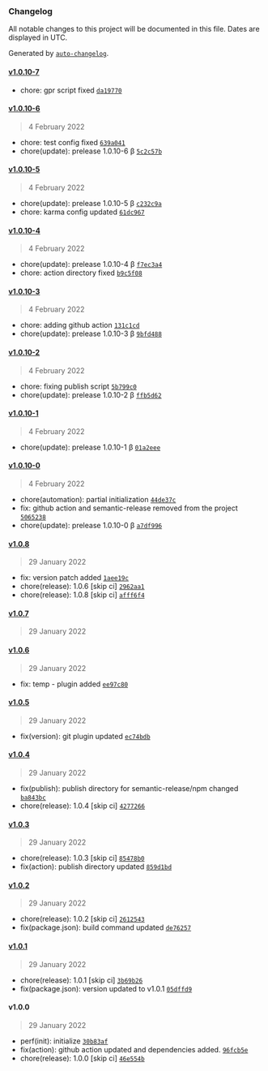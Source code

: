 ### Changelog

All notable changes to this project will be documented in this file. Dates are displayed in UTC.

Generated by [`auto-changelog`](https://github.com/CookPete/auto-changelog).

#### [v1.0.10-7](https://github.com/MSubhan01/ngx-clamp/compare/v1.0.10-6...v1.0.10-7)

- chore: gpr script fixed [`da19770`](https://github.com/MSubhan01/ngx-clamp/commit/da19770ef75bb8e0b478e3b2503a39080342879f)

#### [v1.0.10-6](https://github.com/MSubhan01/ngx-clamp/compare/v1.0.10-5...v1.0.10-6)

> 4 February 2022

- chore: test config fixed [`639a041`](https://github.com/MSubhan01/ngx-clamp/commit/639a041b6bfde74607d96c29765f0dc97ca23b74)
- chore(update): prelease 1.0.10-6 β [`5c2c57b`](https://github.com/MSubhan01/ngx-clamp/commit/5c2c57b5e4ce5fb19a083623044bb8329386c96e)

#### [v1.0.10-5](https://github.com/MSubhan01/ngx-clamp/compare/v1.0.10-4...v1.0.10-5)

> 4 February 2022

- chore(update): prelease 1.0.10-5 β [`c232c9a`](https://github.com/MSubhan01/ngx-clamp/commit/c232c9ab4dc1b8b805f462ae3c3bcc5c81fbe019)
- chore: karma config updated [`61dc967`](https://github.com/MSubhan01/ngx-clamp/commit/61dc9671a45b496a1a79d89fe858cc97ac6bd0a1)

#### [v1.0.10-4](https://github.com/MSubhan01/ngx-clamp/compare/v1.0.10-3...v1.0.10-4)

> 4 February 2022

- chore(update): prelease 1.0.10-4 β [`f7ec3a4`](https://github.com/MSubhan01/ngx-clamp/commit/f7ec3a43e82cc7199e0b78d8caafba37641408a6)
- chore: action directory fixed [`b9c5f08`](https://github.com/MSubhan01/ngx-clamp/commit/b9c5f08333c7ee04fa78e669e6f9f7e84a416a6f)

#### [v1.0.10-3](https://github.com/MSubhan01/ngx-clamp/compare/v1.0.10-2...v1.0.10-3)

> 4 February 2022

- chore: adding github action [`131c1cd`](https://github.com/MSubhan01/ngx-clamp/commit/131c1cdb7c77852e33aa27fbe4d391212fec1101)
- chore(update): prelease 1.0.10-3 β [`9bfd488`](https://github.com/MSubhan01/ngx-clamp/commit/9bfd48846ebfd941d26b9e224eb7a6893f4b4ef7)

#### [v1.0.10-2](https://github.com/MSubhan01/ngx-clamp/compare/v1.0.10-1...v1.0.10-2)

> 4 February 2022

- chore: fixing publish script [`5b799c0`](https://github.com/MSubhan01/ngx-clamp/commit/5b799c0a323b4e40ac823c6175a6bef10ead02d9)
- chore(update): prelease 1.0.10-2 β [`ffb5d62`](https://github.com/MSubhan01/ngx-clamp/commit/ffb5d622b51c79ee37c05cabcb6fa02019a5cbfb)

#### [v1.0.10-1](https://github.com/MSubhan01/ngx-clamp/compare/v1.0.10-0...v1.0.10-1)

> 4 February 2022

- chore(update): prelease 1.0.10-1 β [`01a2eee`](https://github.com/MSubhan01/ngx-clamp/commit/01a2eee40e84d9770680f729d241c33e8844eb6b)

#### [v1.0.10-0](https://github.com/MSubhan01/ngx-clamp/compare/v1.0.8...v1.0.10-0)

> 4 February 2022

- chore(automation): partial initialization [`44de37c`](https://github.com/MSubhan01/ngx-clamp/commit/44de37c00c558fcc2adca1292cf03546a49ece11)
- fix: github action and semantic-release removed from the project [`5065238`](https://github.com/MSubhan01/ngx-clamp/commit/5065238b64b470afd870080cd1b3bbd203946abd)
- chore(update): prelease 1.0.10-0 β [`a7df996`](https://github.com/MSubhan01/ngx-clamp/commit/a7df996819412e01a792d156d3443cab3ecca2aa)

#### [v1.0.8](https://github.com/MSubhan01/ngx-clamp/compare/v1.0.7...v1.0.8)

> 29 January 2022

- fix: version patch added [`1aee19c`](https://github.com/MSubhan01/ngx-clamp/commit/1aee19c9d35c6b7a6fbe3676487f4c63a595c78a)
- chore(release): 1.0.6 [skip ci] [`2962aa1`](https://github.com/MSubhan01/ngx-clamp/commit/2962aa1d2eb8c74943f177b3e109859dd8888c14)
- chore(release): 1.0.8 [skip ci] [`afff6f4`](https://github.com/MSubhan01/ngx-clamp/commit/afff6f48eee000a868333541f44a570352f31606)

#### [v1.0.7](https://github.com/MSubhan01/ngx-clamp/compare/v1.0.6...v1.0.7)

> 29 January 2022

#### [v1.0.6](https://github.com/MSubhan01/ngx-clamp/compare/v1.0.5...v1.0.6)

> 29 January 2022

- fix: temp - plugin added [`ee97c80`](https://github.com/MSubhan01/ngx-clamp/commit/ee97c807c9e3d7d79a6fa42dc9822b8572efef37)

#### [v1.0.5](https://github.com/MSubhan01/ngx-clamp/compare/v1.0.4...v1.0.5)

> 29 January 2022

- fix(version): git plugin updated [`ec74bdb`](https://github.com/MSubhan01/ngx-clamp/commit/ec74bdbfab747b6886a8f59a112f2e5e53865ffb)

#### [v1.0.4](https://github.com/MSubhan01/ngx-clamp/compare/v1.0.3...v1.0.4)

> 29 January 2022

- fix(publish): publish directory for semantic-release/npm changed [`ba843bc`](https://github.com/MSubhan01/ngx-clamp/commit/ba843bc94dc281e4e8c95a0a79e089d2143c124d)
- chore(release): 1.0.4 [skip ci] [`4277266`](https://github.com/MSubhan01/ngx-clamp/commit/427726670b0227e9952d6486c6a95de7f739215b)

#### [v1.0.3](https://github.com/MSubhan01/ngx-clamp/compare/v1.0.2...v1.0.3)

> 29 January 2022

- chore(release): 1.0.3 [skip ci] [`85478b0`](https://github.com/MSubhan01/ngx-clamp/commit/85478b0e0715f2ecba54f51662853af21817d1f1)
- fix(action): publish directory updated [`859d1bd`](https://github.com/MSubhan01/ngx-clamp/commit/859d1bd674e3d1b1e99ee24edba35cac7d31af23)

#### [v1.0.2](https://github.com/MSubhan01/ngx-clamp/compare/v1.0.1...v1.0.2)

> 29 January 2022

- chore(release): 1.0.2 [skip ci] [`2612543`](https://github.com/MSubhan01/ngx-clamp/commit/2612543d46c9f4ea33d1bb53662e32391b89b835)
- fix(package.json): build command updated [`de76257`](https://github.com/MSubhan01/ngx-clamp/commit/de762570834d7638be27a58a81a64a1c4112c101)

#### [v1.0.1](https://github.com/MSubhan01/ngx-clamp/compare/v1.0.0...v1.0.1)

> 29 January 2022

- chore(release): 1.0.1 [skip ci] [`3b69b26`](https://github.com/MSubhan01/ngx-clamp/commit/3b69b2671c828a42649ad77d48ae0548b1ada1cb)
- fix(package.json): version updated to v1.0.1 [`05dffd9`](https://github.com/MSubhan01/ngx-clamp/commit/05dffd9695970d65f64fece0c67bca3af7f82b08)

#### v1.0.0

> 29 January 2022

- perf(init): initialize [`30b83af`](https://github.com/MSubhan01/ngx-clamp/commit/30b83af1ede4e242ea3375037a90e0dade3089fb)
- fix(action): github action updated and dependencies added. [`96fcb5e`](https://github.com/MSubhan01/ngx-clamp/commit/96fcb5ec42c7ad4b3c36f2c743daf894d90b1112)
- chore(release): 1.0.0 [skip ci] [`46e554b`](https://github.com/MSubhan01/ngx-clamp/commit/46e554bea48940effccc7eb7a86a4c39599cfdd1)
